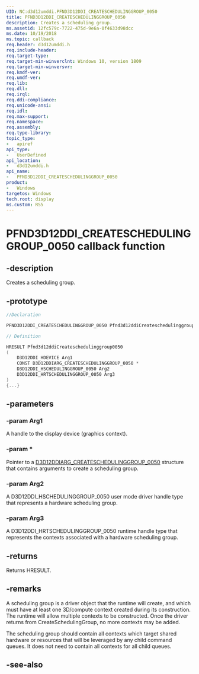 ```yaml
---
UID: NC:d3d12umddi.PFND3D12DDI_CREATESCHEDULINGGROUP_0050
title: PFND3D12DDI_CREATESCHEDULINGGROUP_0050
description: Creates a scheduling group.
ms.assetid: 12fc579c-7722-475d-9e6a-0f4633d98dcc
ms.date: 10/19/2018
ms.topic: callback
req.header: d3d12umddi.h
req.include-header:
req.target-type:
req.target-min-winverclnt: Windows 10, version 1809
req.target-min-winversvr:
req.kmdf-ver:
req.umdf-ver:
req.lib:
req.dll:
req.irql: 
req.ddi-compliance:
req.unicode-ansi:
req.idl:
req.max-support:
req.namespace:
req.assembly:
req.type-library: 
topic_type: 
-	apiref
api_type: 
-	UserDefined
api_location: 
-	d3d12umddi.h
api_name: 
-	PFND3D12DDI_CREATESCHEDULINGGROUP_0050
product:
-	Windows
targetos: Windows
tech.root: display
ms.custom: RS5
---
```


# PFND3D12DDI_CREATESCHEDULINGGROUP_0050 callback function

## -description

Creates a scheduling group.

## -prototype

```cpp
//Declaration

PFND3D12DDI_CREATESCHEDULINGGROUP_0050 Pfnd3d12ddiCreateschedulinggroup0050; 

// Definition

HRESULT Pfnd3d12ddiCreateschedulinggroup0050 
(
	D3D12DDI_HDEVICE Arg1
	CONST D3D12DDIARG_CREATESCHEDULINGGROUP_0050 *
	D3D12DDI_HSCHEDULINGGROUP_0050 Arg2
	D3D12DDI_HRTSCHEDULINGGROUP_0050 Arg3
)
{...}

```

## -parameters

### -param Arg1

A handle to the display device (graphics context).

### -param *

Pointer to a [D3D12DDIARG_CREATESCHEDULINGGROUP_0050](ns-d3d12umddi-d3d12ddiarg_createschedulinggroup_0050.md) structure that contains arguments to create a scheduling group.

### -param Arg2

A D3D12DDI_HSCHEDULINGGROUP_0050 user mode driver handle type that represents a hardware scheduling group.

### -param Arg3

A D3D12DDI_HRTSCHEDULINGGROUP_0050 runtime handle type that represents the contexts associated with a hardware scheduling group.

## -returns

Returns HRESULT.

## -remarks

A scheduling group is a driver object that the runtime will create, and which must have at least one 3D/compute context created during its construction. The runtime will allow multiple contexts to be constructed. Once the driver returns from CreateSchedulingGroup, no more contexts may be added.

The scheduling group should contain all contexts which target shared hardware or resources that will be leveraged by any child command queues. It does not need to contain all contexts for all child queues.


## -see-also
